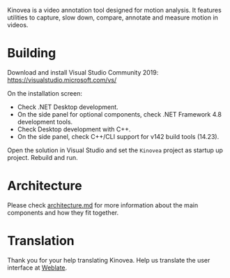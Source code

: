 


Kinovea is a video annotation tool designed for motion analysis. It features utilities to capture, slow down, compare, annotate and measure motion in videos.


# Building

Download and install Visual Studio Community 2019: https://visualstudio.microsoft.com/vs/

On the installation screen: 
- Check .NET Desktop development.
- On the side panel for optional components, check .NET Framework 4.8 development tools.
- Check Desktop development with C++.
- On the side panel, check C++/CLI support for v142 build tools (14.23).
    
Open the solution in Visual Studio and set the `Kinovea` project as startup up project. Rebuild and run.

# Architecture

Please check [architecture.md](architecture.md) for more information about the main components and how they fit together. 

# Translation 

Thank you for your help translating Kinovea. Help us translate the user interface at [Weblate](https://hosted.weblate.org/engage/kinovea/).

